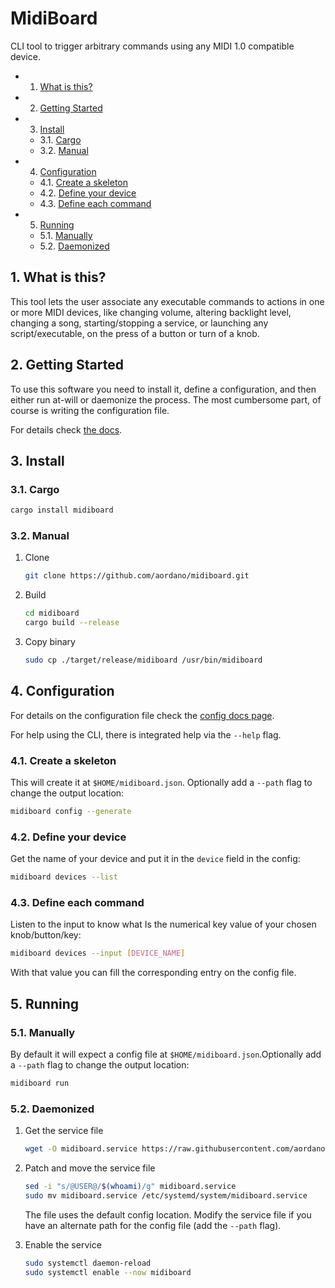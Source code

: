 # MidiBoard

CLI tool to trigger arbitrary commands using any MIDI 1.0 compatible  device.

<!-- vscode-markdown-toc -->
* 1. [What is this?](#Whatisthis)
* 2. [Getting Started](#GettingStarted)
* 3. [Install](#Install)
  * 3.1. [Cargo](#Cargo)
  * 3.2. [Manual](#Manual)
* 4. [Configuration](#Configuration)
  * 4.1. [Create a skeleton](#Createaskeleton)
  * 4.2. [Define your device](#Defineyourdevice)
  * 4.3. [Define each command](#Defineeachcommand)
* 5. [Running](#Running)
  * 5.1. [Manually](#Manually)
  * 5.2. [Daemonized](#Daemonized)

<!-- vscode-markdown-toc-config
	numbering=true
	autoSave=true
	/vscode-markdown-toc-config -->
<!-- /vscode-markdown-toc -->

## 1. <a name='Whatisthis'></a>What is this?

This tool lets the user associate any executable commands to actions in one or more MIDI devices, like changing volume, altering backlight level, changing a song, starting/stopping a service, or launching any script/executable, on the press of a button or turn of a knob.

## 2. <a name='GettingStarted'></a>Getting Started

To use this software you need to install it, define a configuration, and then either run at-will or daemonize the process. The most cumbersome part, of course is writing the configuration file.

For details check [the docs](https://github.com/aordano/midiboard/tree/master/docs).

## 3. <a name='Install'></a>Install

### 3.1. <a name='Cargo'></a>Cargo

   ```bash
   cargo install midiboard
   ```

### 3.2. <a name='Manual'></a>Manual

1. Clone

   ```bash
   git clone https://github.com/aordano/midiboard.git
   ```

2. Build

   ```bash
   cd midiboard
   cargo build --release
   ```

3. Copy binary

   ```bash
   sudo cp ./target/release/midiboard /usr/bin/midiboard
   ```

## 4. <a name='Configuration'></a>Configuration

For details on the configuration file check the [config docs page](https://github.com/aordano/midiboard/blob/master/docs/config.md).

For help using the CLI, there is integrated help via the `--help` flag.

### 4.1. <a name='Createaskeleton'></a>Create a skeleton

 This will create it at `$HOME/midiboard.json`. Optionally add a `--path` flag to change the output location:

   ```bash
   midiboard config --generate
   ```

### 4.2. <a name='Defineyourdevice'></a>Define your device

Get the name of your device and put it in the `device` field in the config:

   ```bash
   midiboard devices --list
   ```

### 4.3. <a name='Defineeachcommand'></a>Define each command

Listen to the input to know what Is the numerical key value of your chosen knob/button/key:

   ```bash
   midiboard devices --input [DEVICE_NAME]
   ```

   With that value you can fill the corresponding entry on the config file.

## 5. <a name='Running'></a>Running

### 5.1. <a name='Manually'></a>Manually

By default it will expect a config file at `$HOME/midiboard.json`.Optionally add a `--path` flag to change the output location:

   ```bash
   midiboard run
   ```

### 5.2. <a name='Daemonized'></a>Daemonized

1. Get the service file

   ```bash
   wget -O midiboard.service https://raw.githubusercontent.com/aordano/midiboard/master/schema/midiboard.service
   ```

2. Patch and move the service file

   ```bash
   sed -i "s/@USER@/$(whoami)/g" midiboard.service
   sudo mv midiboard.service /etc/systemd/system/midiboard.service
   ```

   The file uses the default config location. Modify the service file if you have an alternate path for the config file (add the `--path` flag).

3. Enable the service

   ```bash
   sudo systemctl daemon-reload
   sudo systemctl enable --now midiboard
   ```
